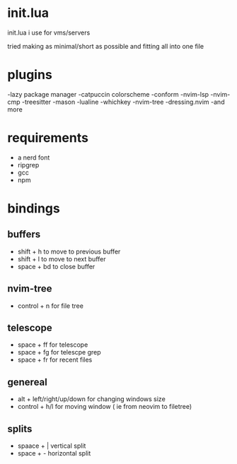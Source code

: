 # init.lua
init.lua i use for vms/servers

tried making as minimal/short as possible and fitting all into one file

# plugins
-lazy package manager
-catpuccin colorscheme
-conform
-nvim-lsp
-nvim-cmp
-treesitter
-mason
-lualine
-whichkey
-nvim-tree
-dressing.nvim
-and more


# requirements
- a nerd font
- ripgrep
- gcc
- npm

# bindings
## buffers
- shift + h to move to previous buffer
- shift + l to move to next buffer
- space + bd to close buffer

## nvim-tree
- control + n for file tree

## telescope
- space + ff for telescope
- space + fg for telescpe grep
- space + fr for recent files
## genereal
- alt + left/right/up/down for changing windows size
- control + h/l for moving window ( ie from neovim to filetree)

## splits
- spaace + | vertical split
- space + - horizontal split
